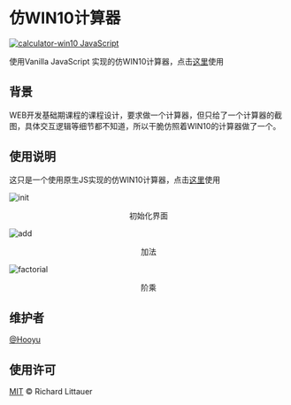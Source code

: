 # 仿WIN10计算器

[![calculator-win10 JavaScript](https://img.shields.io/badge/language-Vanilla%20JavaScript-green?style=flat-square)](https://github.com/ikozn/calculator)

使用Vanilla JavaScript 实现的仿WIN10计算器，点击[这里](https://blog.ikozn.com/calculator/)使用



## 背景

WEB开发基础期课程的课程设计，要求做一个计算器，但只给了一个计算器的截图，具体交互逻辑等细节都不知道，所以干脆仿照着WIN10的计算器做了一个。



## 使用说明
这只是一个使用原生JS实现的仿WIN10计算器，点击[这里](https://blog.ikozn.com/calculator/)使用

![init](https://i.loli.net/2020/07/02/I7DNuRx8E9zQsXG.png)

<center>初始化界面</center>





![add](https://i.loli.net/2020/07/02/n6j3ETCbmepWiPR.png)

<center>加法</center>

![factorial](https://i.loli.net/2020/07/02/1g36Rx8aPY2qnKp.png)

<center>阶乘</center>





## 维护者

[@Hooyu](https://github.com/ikozn)



## 使用许可

[MIT](LICENSE) © Richard Littauer